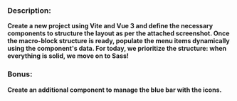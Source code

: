 ### Description: 
**Create a new project using Vite and Vue 3 and define the necessary components to structure the layout as per the attached screenshot. Once the macro-block structure is ready, populate the menu items dynamically using the component's data. For today, we prioritize the structure: when everything is solid, we move on to Sass!**


### Bonus: 
**Create an additional component to manage the blue bar with the icons.**